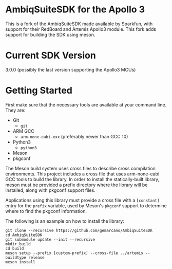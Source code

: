 # AmbiqSuiteSDK for the Apollo 3

This is a fork of the AmbiqSuiteSDK made available by Sparkfun, with support
for their RedBoard and Artemis Apollo3 module. This fork adds support for
building the SDK using meson.

# Current SDK Version
3.0.0 (possibly the last version supporting the Apollo3 MCUs)

# Getting Started

First make sure that the necessary tools are available at your command line.
They are:
- Git
  - ```git```
- ARM GCC
  - ```arm-none-eabi-xxx``` (preferably newer than GCC 10)
- Python3
  - ```python3```
- Meson
- pkgconf

The Meson build system uses cross files to describe cross compilation
environments. This project includes a cross file that uses arm-none-eabi GCC
tools to build the library. In order to install the statically-built library,
meson must be provided a prefix directory where the library will be installed,
along with pkgconf support files.

Applications using this library must provide a cross file with a `[constant]`
entry for the `prefix` variable, used by Meson's `pkgconf` support to determine
where to find the pkgconf information.

The following is an example on how to install the library:
```
git clone --recursive https://github.com/gemarcano/AmbiqSuiteSDK
cd AmbiqSuiteSDK
git submodule update --init --recursive
mkdir build
cd build
meson setup --prefix [custom-prefix] --cross-file ../artemis --buildtype release
meson install
```
